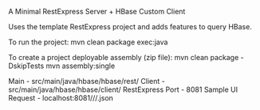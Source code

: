 A Minimal RestExpress Server + HBase Custom Client

Uses the template RestExpress project and adds features to query HBase.

To run the project:
	mvn clean package exec:java

To create a project deployable assembly (zip file):
	mvn clean package -DskipTests
	mvn assembly:single

Main - src/main/java/hbase/hbase/rest/
Client - src/main/java/hbase/hbase/client/
RestExpress Port - 8081
Sample UI Request - localhost:8081/<tableName>/<RowId>/<CF>.json
